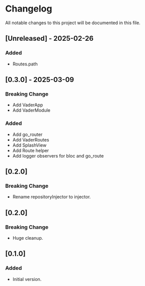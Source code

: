 # Changelog

All notable changes to this project will be documented in this file.


<!-- ## [Unreleased] - 2025-02-26 -->


## [Unreleased] - 2025-02-26
### Added
- Routes.path


## [0.3.0] - 2025-03-09
### Breaking Change
- Add VaderApp
- Add VaderModule
  
  
### Added
- Add go_router
- Add VaderRoutes
- Add SplashView
- Add Route helper 
- Add logger observers for bloc and go_route
  

## [0.2.0]
### Breaking Change
- Rename repositoryInjector to injector.
  

## [0.2.0]
### Breaking Change
- Huge cleanup.


## [0.1.0]
### Added
- Initial version.
